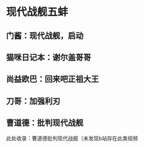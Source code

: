 # 现代战舰五蚌

## 门酱：现代战舰，启动

<BiliBili bvid="BV1yX4y1h7Yy" />

## 猫咪日记本：谢尔盖哥哥

<BiliBili bvid="BV1bX4y1p7mq" />

## 尚益欧巴：回来吧正祖大王

<BiliBili bvid="BV1nk4y1v72s" />

## 刀哥：加强利刃

<BiliBili bvid="BV1vK4y1q74p" />

## 曹道德：批判现代战舰

此处收录：曹道德批判现代战舰（未发现b站存在此类视频
